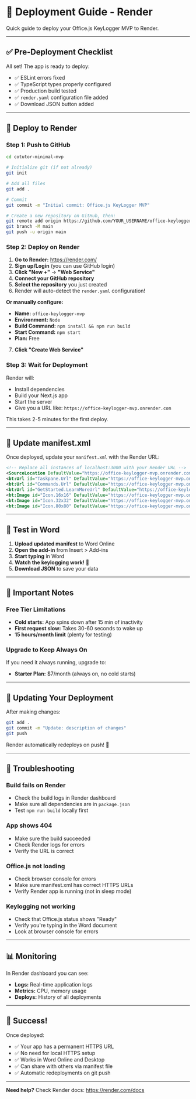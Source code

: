 # 🚀 Deployment Guide - Render

Quick guide to deploy your Office.js KeyLogger MVP to Render.

---

## ✅ Pre-Deployment Checklist

All set! The app is ready to deploy:

- ✅ ESLint errors fixed
- ✅ TypeScript types properly configured
- ✅ Production build tested
- ✅ `render.yaml` configuration file added
- ✅ Download JSON button added

---

## 🚀 Deploy to Render

### Step 1: Push to GitHub

```bash
cd cotutor-minimal-mvp

# Initialize git (if not already)
git init

# Add all files
git add .

# Commit
git commit -m "Initial commit: Office.js KeyLogger MVP"

# Create a new repository on GitHub, then:
git remote add origin https://github.com/YOUR_USERNAME/office-keylogger-mvp.git
git branch -M main
git push -u origin main
```

### Step 2: Deploy on Render

1. **Go to Render:** https://render.com/
2. **Sign up/Login** (you can use GitHub login)
3. **Click "New +"** → **"Web Service"**
4. **Connect your GitHub repository**
5. **Select the repository** you just created
6. Render will auto-detect the `render.yaml` configuration!

**Or manually configure:**

- **Name:** `office-keylogger-mvp`
- **Environment:** `Node`
- **Build Command:** `npm install && npm run build`
- **Start Command:** `npm start`
- **Plan:** Free

7. **Click "Create Web Service"**

### Step 3: Wait for Deployment

Render will:

- Install dependencies
- Build your Next.js app
- Start the server
- Give you a URL like: `https://office-keylogger-mvp.onrender.com`

This takes 2-5 minutes for the first deploy.

---

## 🔧 Update manifest.xml

Once deployed, update your `manifest.xml` with the Render URL:

```xml
<!-- Replace all instances of localhost:3000 with your Render URL -->
<SourceLocation DefaultValue="https://office-keylogger-mvp.onrender.com"/>
<bt:Url id="Taskpane.Url" DefaultValue="https://office-keylogger-mvp.onrender.com"/>
<bt:Url id="Commands.Url" DefaultValue="https://office-keylogger-mvp.onrender.com"/>
<bt:Url id="GetStarted.LearnMoreUrl" DefaultValue="https://office-keylogger-mvp.onrender.com"/>
<bt:Image id="Icon.16x16" DefaultValue="https://office-keylogger-mvp.onrender.com/next.svg"/>
<bt:Image id="Icon.32x32" DefaultValue="https://office-keylogger-mvp.onrender.com/next.svg"/>
<bt:Image id="Icon.80x80" DefaultValue="https://office-keylogger-mvp.onrender.com/next.svg"/>
```

---

## 🧪 Test in Word

1. **Upload updated manifest** to Word Online
2. **Open the add-in** from Insert > Add-ins
3. **Start typing** in Word
4. **Watch the keylogging work!** 🎉
5. **Download JSON** to save your data

---

## 📝 Important Notes

### Free Tier Limitations

- **Cold starts:** App spins down after 15 min of inactivity
- **First request slow:** Takes 30-60 seconds to wake up
- **15 hours/month limit** (plenty for testing)

### Upgrade to Keep Always On

If you need it always running, upgrade to:

- **Starter Plan:** $7/month (always on, no cold starts)

---

## 🔄 Updating Your Deployment

After making changes:

```bash
git add .
git commit -m "Update: description of changes"
git push
```

Render automatically redeploys on push! 🚀

---

## 🐛 Troubleshooting

### Build fails on Render

- Check the build logs in Render dashboard
- Make sure all dependencies are in `package.json`
- Test `npm run build` locally first

### App shows 404

- Make sure the build succeeded
- Check Render logs for errors
- Verify the URL is correct

### Office.js not loading

- Check browser console for errors
- Make sure manifest.xml has correct HTTPS URLs
- Verify Render app is running (not in sleep mode)

### Keylogging not working

- Check that Office.js status shows "Ready"
- Verify you're typing in the Word document
- Look at browser console for errors

---

## 📊 Monitoring

In Render dashboard you can see:

- **Logs:** Real-time application logs
- **Metrics:** CPU, memory usage
- **Deploys:** History of all deployments

---

## 🎉 Success!

Once deployed:

- ✅ Your app has a permanent HTTPS URL
- ✅ No need for local HTTPS setup
- ✅ Works in Word Online and Desktop
- ✅ Can share with others via manifest file
- ✅ Automatic redeployments on git push

---

**Need help?** Check Render docs: https://render.com/docs
